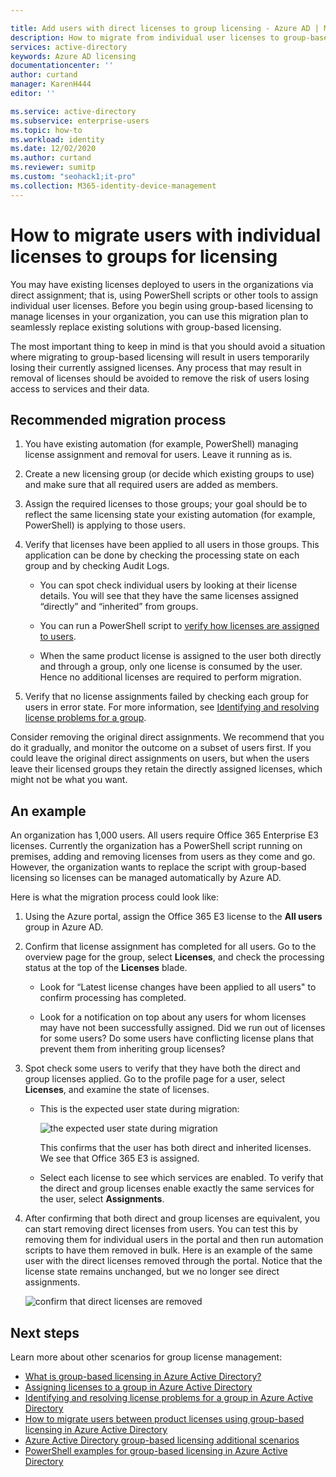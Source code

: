 ```yaml
---

title: Add users with direct licenses to group licensing - Azure AD | Microsoft Docs
description: How to migrate from individual user licenses to group-based licensing using Azure Active Directory
services: active-directory
keywords: Azure AD licensing
documentationcenter: ''
author: curtand
manager: KarenH444
editor: ''

ms.service: active-directory
ms.subservice: enterprise-users
ms.topic: how-to
ms.workload: identity
ms.date: 12/02/2020
ms.author: curtand
ms.reviewer: sumitp
ms.custom: "seohack1;it-pro"
ms.collection: M365-identity-device-management
---
```


# How to migrate users with individual licenses to groups for licensing

You may have existing licenses deployed to users in the organizations via direct assignment; that is, using PowerShell scripts or other tools to assign individual user licenses. Before you begin using group-based licensing to manage licenses in your organization, you can use this migration plan to seamlessly replace existing solutions with group-based licensing.

The most important thing to keep in mind is that you should avoid a situation where migrating to group-based licensing will result in users temporarily losing their currently assigned licenses. Any process that may result in removal of licenses should be avoided to remove the risk of users losing access to services and their data.

## Recommended migration process

1. You have existing automation (for example, PowerShell) managing license assignment and removal for users. Leave it running as is.

1. Create a new licensing group (or decide which existing groups to use) and make sure that all required users are added as members.

1. Assign the required licenses to those groups; your goal should be to reflect the same licensing state your existing automation (for example, PowerShell) is applying to those users.

1. Verify that licenses have been applied to all users in those groups. This application can be done by checking the processing state on each group and by checking Audit Logs.

   - You can spot check individual users by looking at their license details. You will see that they have the same licenses assigned “directly” and “inherited” from groups.

   - You can run a PowerShell script to [verify how licenses are assigned to users](licensing-group-advanced.md#use-powershell-to-see-who-has-inherited-and-direct-licenses).

   - When the same product license is assigned to the user both directly and through a group, only one license is consumed by the user. Hence no additional licenses are required to perform migration.

1. Verify that no license assignments failed by checking each group for users in error state. For more information, see [Identifying and resolving license problems for a group](licensing-groups-resolve-problems.md).

Consider removing the original direct assignments. We recommend that you do it gradually, and monitor the outcome on a subset of users first. If you could leave the original direct assignments on users, but when the users leave their licensed groups they retain the directly assigned licenses, which might not be what you want.

## An example

An organization has 1,000 users. All users require Office 365 Enterprise E3 licenses. Currently the organization has a PowerShell script running on premises, adding and removing licenses from users as they come and go. However, the organization wants to replace the script with group-based licensing so licenses can be managed automatically by Azure AD.

Here is what the migration process could look like:

1. Using the Azure portal, assign the Office 365 E3 license to the **All users** group in Azure AD.

1. Confirm that license assignment has completed for all users. Go to the overview page for the group, select **Licenses**, and check the processing status at the top of the **Licenses** blade.

   - Look for “Latest license changes have been applied to all users" to confirm processing has completed.

   - Look for a notification on top about any users for whom licenses may have not been successfully assigned. Did we run out of licenses for some users? Do some users have conflicting license plans that prevent them from inheriting group licenses?

1. Spot check some users to verify that they have both the direct and group licenses applied. Go to the profile page for a user, select **Licenses**, and examine the state of licenses.

   - This is the expected user state during migration:

      ![the expected user state during migration](./media/licensing-groups-migrate-users/expected-user-state.png)

     This confirms that the user has both direct and inherited licenses. We see that Office 365 E3 is assigned.

   - Select each license to see which services are enabled. To verify that the direct and group licenses enable exactly the same services for the user, select **Assignments**.

1. After confirming that both direct and group licenses are equivalent, you can start removing direct licenses from users. You can test this by removing them for individual users in the portal and then run automation scripts to have them removed in bulk. Here is an example of the same user with the direct licenses removed through the portal. Notice that the license state remains unchanged, but we no longer see direct assignments.

   ![confirm that direct licenses are removed](./media/licensing-groups-migrate-users/direct-licenses-removed.png)

## Next steps

Learn more about other scenarios for group license management:

- [What is group-based licensing in Azure Active Directory?](../fundamentals/active-directory-licensing-whatis-azure-portal.md)
- [Assigning licenses to a group in Azure Active Directory](licensing-groups-assign.md)
- [Identifying and resolving license problems for a group in Azure Active Directory](licensing-groups-resolve-problems.md)
- [How to migrate users between product licenses using group-based licensing in Azure Active Directory](licensing-groups-change-licenses.md)
- [Azure Active Directory group-based licensing additional scenarios](licensing-group-advanced.md)
- [PowerShell examples for group-based licensing in Azure Active Directory](licensing-ps-examples.md)
